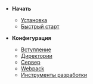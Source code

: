 * **Начать**
  * [Установка](ru/get-started/installation)
  * [Быстрый старт](ru/get-started/quick-start)

* **Конфигурация**
  * [Вступление](ru/configuration/introduction)
  * [Директории](ru/configuration/dirs)
  * [Сервер](ru/configuration/server)
  * [Webpack](ru/configuration/webpack)
  * [Инструменты разработки](ru/configuration/development-tools)
